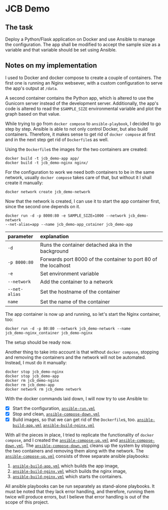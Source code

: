 # JCB Demo
## The task
Deploy a Python/Flask application on Docker and use Ansible to manage the
configuration. The app shall be modified to accept the sample size as a
variable and that variable should be set using Ansible.

## Notes on my implementation
I used to Docker and docker compose to create a couple of containers. The first
one is running an Nginx websever, with a custom configuration to serve the app's
output at `/data`.

A second container contains the Python app, which is altered to use the Gunicorn
server instead of the development server. Additionally, the app's code is
altered to read the `$SAMPLE_SIZE` environmental variable and plot the graph based
on that value.

While trying to go from `docker compose` to `ansible-playbook`, I decided to go step by
step. Ansible is able to not only control Docker, but also build containers.
Therefore, it makes sense to get rid of `docker compose` at first and in the
next step get rid of `Dockerfile`s as well.

Using the `Dockerfile`s the images for the two containers are created:
```
docker build -t jcb_demo-app app/
docker build -t jcb_demo-nginx nginx/
```

For the configuration to work we need both containers to be in the same network,
usually `docker compose` takes care of that, but without it I shall create it
manually:

```
docker network create jcb_demo-network
```

Now that the network is created, I can use it to start the app container first,
since the second one depends on it.

```
docker run -d -p 8000:80 -e SAMPLE_SIZE=1000 --network jcb_demo-network
--net-alias=app --name jcb_demo-app_cotainer jcb_demo-app
```
| parameter     | explanation
|:------------- | :---
| `-d`          | Runs the container detached aka in the background
| `-p 8000:80`  | Forwards port 8000 of the container to port 80 of the localhost
| `-e`          | Set environment variable
| `--network`   | Add the container to a network
| `--net-alias` | Set the hostname of the container
| `name`        | Set the name of the container

The app container is now up and running, so let's start the Nginx container, too:
```
docker run -d -p 80:80 --network jcb_demo-network --name
jcb_demo-nginx_container jcb_demo-nginx
```
The setup should be ready now.

Another thing to take into account is that without `docker compose`, stopping
and removing the containers and the network will not be automated. Instead, I
must do it manually:
```
docker stop jcb_demo-nginx
docker stop jcb_demo-app
docker rm jcb_demo-nginx
docker rm jcb_demo-app
docker network rm jcb_demo network
```
With the docker commands laid down, I will now try to use Ansible to:
- [x] Start the configuration, [`ansible-run.yml`](https://github.com/dscharalampidis/jcb-demo/blob/main/ansible-run.yml)
- [x] Stop and clean, [`ansible-compose-down.yml`](https://github.com/dscharalampidis/jcb-demo/blob/main/ansible-compose-down.yml)
- [x] Build images, so that we can get rid of the `Dockerfile`s, too. [`ansible-build-app.yml`](https://github.com/dscharalampidis/jcb-demo/blob/main/ansible-build-app.yml) [`ansible-build-nginx.yml`](https://github.com/dscharalampidis/jcb-demo/blob/main/ansible-build-nginx.yml)

With all the pieces in place, I tried to replicate the functionality of `docker
compose`, and I created the
[`ansible-compose-up.yml`](https://github.com/dscharalampidis/jcb-demo/blob/main/ansible-compose-up.yml)
and [`ansible-compose-down.yml`](https://github.com/dscharalampidis/jcb-demo/blob/main/ansible-compose-down.yml). The [`ansible-compose-down.yml`](https://github.com/dscharalampidis/jcb-demo/blob/main/ansible-compose-down.yml) 
cleans up the system by stopping the two containers and removing them along with the
network. The [`ansible-compose-up.yml`](https://github.com/dscharalampidis/jcb-demo/blob/main/ansible-compose-up.yml) consists of three separate ansible playbooks:
1. [`ansible-build-app.yml`](https://github.com/dscharalampidis/jcb-demo/blob/main/ansible-build-app.yml) which builds the app image,
2. [`ansible-build-nginx.yml`](https://github.com/dscharalampidis/jcb-demo/blob/main/ansible-build-nginx.yml) which builds the nginx image,
3. [`ansible-build-nginx.yml`](https://github.com/dscharalampidis/jcb-demo/blob/main/ansible-build-nginx.yml) which starts the containers.

All ansible playbooks can be run separately as stand-alone playbooks. It must be
noted that they lack error handling, and therefore, running them twice will
produce errors, but I believe that error handling is out of the scope of this
project.



 
